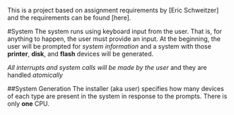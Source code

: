 This is a project based on assignment requirements by [Eric Schweitzer] and the requirements can be found [here].

#System
The system runs using keyboard input from the user. That is, for anything to happen, the user must provide an input. At the beginning, the user will be prompted for *system information* and a system with those **printer**, **disk**, and **flash** devices will be generated.

*All interrupts and system calls will be made by the user* and they are handled *atomically*

##System Generation
The installer (aka user) specifies how many devices of each type are present in the system in response to the prompts. There is only **one** CPU.
